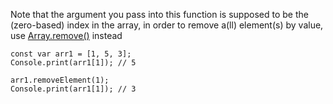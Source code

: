 Note that the argument you pass into this function is supposed to be the (zero-based) index in the array, in order to remove a(ll) element(s) by value, use [Array.remove()](/scripting/scripting-api/array#remove) instead

```
const var arr1 = [1, 5, 3];
Console.print(arr1[1]); // 5

arr1.removeElement(1);
Console.print(arr1[1]); // 3
```